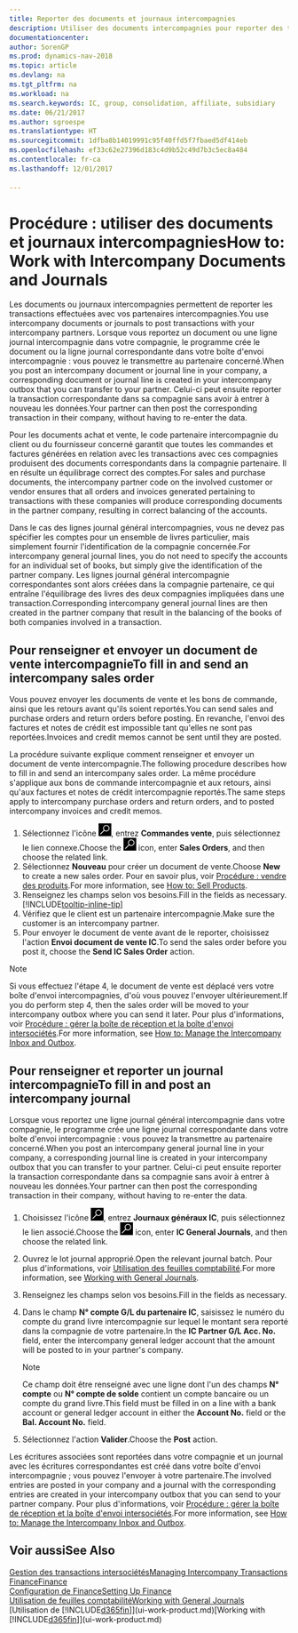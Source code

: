 ```yaml
---
title: Reporter des documents et journaux intercompagnies
description: Utiliser des documents intercompagnies pour reporter des transactions avec vos partenaires intercompagnies.
documentationcenter: 
author: SorenGP
ms.prod: dynamics-nav-2018
ms.topic: article
ms.devlang: na
ms.tgt_pltfrm: na
ms.workload: na
ms.search.keywords: IC, group, consolidation, affiliate, subsidiary
ms.date: 06/21/2017
ms.author: sgroespe
ms.translationtype: HT
ms.sourcegitcommit: 1dfba8b14019991c95f40ffd5f7fbaed5df414eb
ms.openlocfilehash: ef33c62e27396d183c4d9b52c49d7b3c5ec8a484
ms.contentlocale: fr-ca
ms.lasthandoff: 12/01/2017

---
```

# <a name="how-to-work-with-intercompany-documents-and-journals"></a><span data-ttu-id="59fbd-103">Procédure : utiliser des documents et journaux intercompagnies</span><span class="sxs-lookup"><span data-stu-id="59fbd-103">How to: Work with Intercompany Documents and Journals</span></span>
<span data-ttu-id="59fbd-104">Les documents ou journaux intercompagnies permettent de reporter les transactions effectuées avec vos partenaires intercompagnies.</span><span class="sxs-lookup"><span data-stu-id="59fbd-104">You use intercompany documents or journals to post transactions with your intercompany partners.</span></span> <span data-ttu-id="59fbd-105">Lorsque vous reportez un document ou une ligne journal intercompagnie dans votre compagnie, le programme crée le document ou la ligne journal correspondante dans votre boîte d'envoi intercompagnie : vous pouvez le transmettre au partenaire concerné.</span><span class="sxs-lookup"><span data-stu-id="59fbd-105">When you post an intercompany document or journal line in your company, a corresponding document or journal line is created in your intercompany outbox that you can transfer to your partner.</span></span> <span data-ttu-id="59fbd-106">Celui-ci peut ensuite reporter la transaction correspondante dans sa compagnie sans avoir à entrer à nouveau les données.</span><span class="sxs-lookup"><span data-stu-id="59fbd-106">Your partner can then post the corresponding transaction in their company, without having to re-enter the data.</span></span>

<span data-ttu-id="59fbd-107">Pour les documents achat et vente, le code partenaire intercompagnie du client ou du fournisseur concerné garantit que toutes les commandes et factures générées en relation avec les transactions avec ces compagnies produisent des documents correspondants dans la compagnie partenaire. Il en résulte un équilibrage correct des comptes.</span><span class="sxs-lookup"><span data-stu-id="59fbd-107">For sales and purchase documents, the intercompany partner code on the involved customer or vendor ensures that all orders and invoices generated pertaining to transactions with these companies will produce corresponding documents in the partner company, resulting in correct balancing of the accounts.</span></span>

<span data-ttu-id="59fbd-108">Dans le cas des lignes journal général intercompagnies, vous ne devez pas spécifier les comptes pour un ensemble de livres particulier, mais simplement fournir l'identification de la compagnie concernée.</span><span class="sxs-lookup"><span data-stu-id="59fbd-108">For intercompany general journal lines, you do not need to specify the accounts for an individual set of books, but simply give the identification of the partner company.</span></span> <span data-ttu-id="59fbd-109">Les lignes journal général intercompagnie correspondantes sont alors créées dans la compagnie partenaire, ce qui entraîne l'équilibrage des livres des deux compagnies impliquées dans une transaction.</span><span class="sxs-lookup"><span data-stu-id="59fbd-109">Corresponding intercompany general journal lines are then created in the partner company that result in the balancing of the books of both companies involved in a transaction.</span></span>

## <a name="to-fill-in-and-send-an-intercompany-sales-order"></a><span data-ttu-id="59fbd-110">Pour renseigner et envoyer un document de vente intercompagnie</span><span class="sxs-lookup"><span data-stu-id="59fbd-110">To fill in and send an intercompany sales order</span></span>
<span data-ttu-id="59fbd-111">Vous pouvez envoyer les documents de vente et les bons de commande, ainsi que les retours avant qu'ils soient reportés.</span><span class="sxs-lookup"><span data-stu-id="59fbd-111">You can send sales and purchase orders and return orders before posting.</span></span> <span data-ttu-id="59fbd-112">En revanche, l'envoi des factures et notes de crédit est impossible tant qu'elles ne sont pas reportées.</span><span class="sxs-lookup"><span data-stu-id="59fbd-112">Invoices and credit memos cannot be sent until they are posted.</span></span>

<span data-ttu-id="59fbd-113">La procédure suivante explique comment renseigner et envoyer un document de vente intercompagnie.</span><span class="sxs-lookup"><span data-stu-id="59fbd-113">The following procedure describes how to fill in and send an intercompany sales order.</span></span> <span data-ttu-id="59fbd-114">La même procédure s'applique aux bons de commande intercompagnie et aux retours, ainsi qu'aux factures et notes de crédit intercompagnie reportés.</span><span class="sxs-lookup"><span data-stu-id="59fbd-114">The same steps apply to intercompany purchase orders and return orders, and to posted intercompany invoices and credit memos.</span></span>  

1. <span data-ttu-id="59fbd-115">Sélectionnez l'icône ![Page ou état pour la recherche](media/ui-search/search_small.png "Page ou état pour la recherche"), entrez **Commandes vente**, puis sélectionnez le lien connexe.</span><span class="sxs-lookup"><span data-stu-id="59fbd-115">Choose the ![Search for Page or Report](media/ui-search/search_small.png "Search for Page or Report icon") icon, enter **Sales Orders**, and then choose the related link.</span></span>  
2. <span data-ttu-id="59fbd-116">Sélectionnez **Nouveau** pour créer un document de vente.</span><span class="sxs-lookup"><span data-stu-id="59fbd-116">Choose **New** to create a new sales order.</span></span> <span data-ttu-id="59fbd-117">Pour en savoir plus, voir [Procédure : vendre des produits](sales-how-sell-products.md).</span><span class="sxs-lookup"><span data-stu-id="59fbd-117">For more information, see [How to: Sell Products](sales-how-sell-products.md).</span></span>  
3. <span data-ttu-id="59fbd-118">Renseignez les champs selon vos besoins.</span><span class="sxs-lookup"><span data-stu-id="59fbd-118">Fill in the fields as necessary.</span></span> [!INCLUDE[tooltip-inline-tip](includes/tooltip-inline-tip_md.md)]
4. <span data-ttu-id="59fbd-119">Vérifiez que le client est un partenaire intercompagnie.</span><span class="sxs-lookup"><span data-stu-id="59fbd-119">Make sure the customer is an intercompany partner.</span></span>
5. <span data-ttu-id="59fbd-120">Pour envoyer le document de vente avant de le reporter, choisissez l'action **Envoi document de vente IC**.</span><span class="sxs-lookup"><span data-stu-id="59fbd-120">To send the sales order before you post it, choose the **Send IC Sales Order** action.</span></span>

> [!NOTE]
> <span data-ttu-id="59fbd-121">Si vous effectuez l'étape 4, le document de vente est déplacé vers votre boîte d'envoi intercompagnies, d'où vous pouvez l'envoyer ultérieurement.</span><span class="sxs-lookup"><span data-stu-id="59fbd-121">If you do perform step 4, then the sales order will be moved to your intercompany outbox where you can send it later.</span></span> <span data-ttu-id="59fbd-122">Pour plus d'informations, voir [Procédure : gérer la boîte de réception et la boîte d'envoi intersociétés](intercompany-how-manage-intercompany-inbox.md).</span><span class="sxs-lookup"><span data-stu-id="59fbd-122">For more information, see [How to: Manage the Intercompany Inbox and Outbox](intercompany-how-manage-intercompany-inbox.md).</span></span>

## <a name="to-fill-in-and-post-an-intercompany-journal"></a><span data-ttu-id="59fbd-123">Pour renseigner et reporter un journal intercompagnie</span><span class="sxs-lookup"><span data-stu-id="59fbd-123">To fill in and post an intercompany journal</span></span>
<span data-ttu-id="59fbd-124">Lorsque vous reportez une ligne journal général intercompagnie dans votre compagnie, le programme crée une ligne journal correspondante dans votre boîte d'envoi intercompagnie : vous pouvez la transmettre au partenaire concerné.</span><span class="sxs-lookup"><span data-stu-id="59fbd-124">When you post an intercompany general journal line in your company, a corresponding journal line is created in your intercompany outbox that you can transfer to your partner.</span></span> <span data-ttu-id="59fbd-125">Celui-ci peut ensuite reporter la transaction correspondante dans sa compagnie sans avoir à entrer à nouveau les données.</span><span class="sxs-lookup"><span data-stu-id="59fbd-125">Your partner can then post the corresponding transaction in their company, without having to re-enter the data.</span></span>

1. <span data-ttu-id="59fbd-126">Choisissez l'icône ![Page ou rapport pour la recherche](media/ui-search/search_small.png "icône Page ou rapport pour la recherche"), entrez **Journaux généraux IC**, puis sélectionnez le lien associé.</span><span class="sxs-lookup"><span data-stu-id="59fbd-126">Choose the ![Search for Page or Report](media/ui-search/search_small.png "Search for Page or Report icon") icon, enter **IC General Journals**, and then choose the related link.</span></span>  
2. <span data-ttu-id="59fbd-127">Ouvrez le lot journal approprié.</span><span class="sxs-lookup"><span data-stu-id="59fbd-127">Open the relevant journal batch.</span></span> <span data-ttu-id="59fbd-128">Pour plus d'informations, voir [Utilisation des feuilles comptabilité](ui-work-general-journals.md).</span><span class="sxs-lookup"><span data-stu-id="59fbd-128">For more information, see [Working with General Journals](ui-work-general-journals.md).</span></span>
3. <span data-ttu-id="59fbd-129">Renseignez les champs selon vos besoins.</span><span class="sxs-lookup"><span data-stu-id="59fbd-129">Fill in the fields as necessary.</span></span>
4. <span data-ttu-id="59fbd-130">Dans le champ **N° compte G/L du partenaire IC**, saisissez le numéro du compte du grand livre intercompagnie sur lequel le montant sera reporté dans la compagnie de votre partenaire.</span><span class="sxs-lookup"><span data-stu-id="59fbd-130">In the **IC Partner G/L Acc. No.** field, enter the intercompany general ledger account that the amount will be posted to in your partner's company.</span></span>

    > [!NOTE]
    > <span data-ttu-id="59fbd-131">Ce champ doit être renseigné avec une ligne dont l'un des champs **N° compte** ou  **N° compte de solde** contient un compte bancaire ou un compte du grand livre.</span><span class="sxs-lookup"><span data-stu-id="59fbd-131">This field must be filled in on a line with a bank account or general ledger account in either the **Account No.** field or the **Bal. Account No.** field.</span></span>  
5. <span data-ttu-id="59fbd-132">Sélectionnez l'action **Valider**.</span><span class="sxs-lookup"><span data-stu-id="59fbd-132">Choose the **Post** action.</span></span>

<span data-ttu-id="59fbd-133">Les écritures associées sont reportées dans votre compagnie et un journal avec les écritures correspondantes est créé dans votre boîte d'envoi intercompagnie ; vous pouvez l'envoyer à votre partenaire.</span><span class="sxs-lookup"><span data-stu-id="59fbd-133">The involved entries are posted in your company and a journal with the corresponding entries are created in your intercompany outbox that you can send to your partner company.</span></span> <span data-ttu-id="59fbd-134">Pour plus d'informations, voir [Procédure : gérer la boîte de réception et la boîte d'envoi intersociétés](intercompany-how-manage-intercompany-inbox.md).</span><span class="sxs-lookup"><span data-stu-id="59fbd-134">For more information, see [How to: Manage the Intercompany Inbox and Outbox](intercompany-how-manage-intercompany-inbox.md).</span></span> 

## <a name="see-also"></a><span data-ttu-id="59fbd-135">Voir aussi</span><span class="sxs-lookup"><span data-stu-id="59fbd-135">See Also</span></span>
[<span data-ttu-id="59fbd-136">Gestion des transactions intersociétés</span><span class="sxs-lookup"><span data-stu-id="59fbd-136">Managing Intercompany Transactions</span></span>](intercompany-manage.md)  
[<span data-ttu-id="59fbd-137">Finance</span><span class="sxs-lookup"><span data-stu-id="59fbd-137">Finance</span></span>](finance.md)  
[<span data-ttu-id="59fbd-138">Configuration de Finance</span><span class="sxs-lookup"><span data-stu-id="59fbd-138">Setting Up Finance</span></span>](finance-setup-finance.md)  
[<span data-ttu-id="59fbd-139">Utilisation de feuilles comptabilité</span><span class="sxs-lookup"><span data-stu-id="59fbd-139">Working with General Journals</span></span>](ui-work-general-journals.md)  
<span data-ttu-id="59fbd-140">[Utilisation de [!INCLUDE[d365fin](includes/d365fin_md.md)]](ui-work-product.md)</span><span class="sxs-lookup"><span data-stu-id="59fbd-140">[Working with [!INCLUDE[d365fin](includes/d365fin_md.md)]](ui-work-product.md)</span></span>

